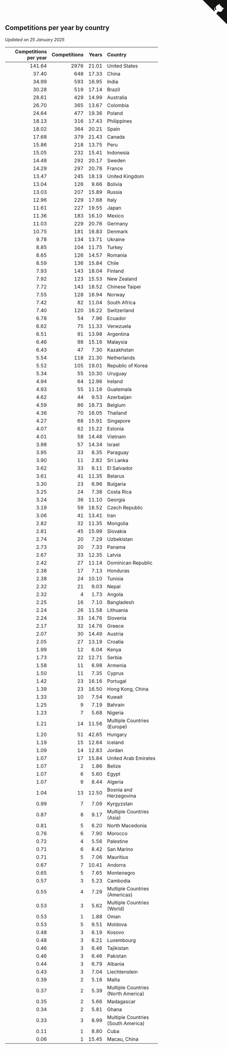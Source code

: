 ## Competitions per year by country

*Updated on 25 January 2025*

| Competitions per year | Competitions | Years | Country |
| ---: | ---: | ---: | :--- |
| 141.64 | 2976 | 21.01 | United States |
| 37.40 | 648 | 17.33 | China |
| 34.99 | 593 | 16.95 | India |
| 30.28 | 519 | 17.14 | Brazil |
| 28.61 | 429 | 14.99 | Australia |
| 26.70 | 365 | 13.67 | Colombia |
| 24.64 | 477 | 19.36 | Poland |
| 18.13 | 316 | 17.43 | Philippines |
| 18.02 | 364 | 20.21 | Spain |
| 17.68 | 379 | 21.43 | Canada |
| 15.86 | 218 | 13.75 | Peru |
| 15.05 | 232 | 15.41 | Indonesia |
| 14.48 | 292 | 20.17 | Sweden |
| 14.29 | 297 | 20.78 | France |
| 13.47 | 245 | 18.19 | United Kingdom |
| 13.04 | 126 | 9.66 | Bolivia |
| 13.03 | 207 | 15.89 | Russia |
| 12.96 | 229 | 17.68 | Italy |
| 11.61 | 227 | 19.55 | Japan |
| 11.36 | 183 | 16.10 | Mexico |
| 11.03 | 229 | 20.76 | Germany |
| 10.75 | 181 | 16.83 | Denmark |
| 9.78 | 134 | 13.71 | Ukraine |
| 8.85 | 104 | 11.75 | Turkey |
| 8.65 | 126 | 14.57 | Romania |
| 8.59 | 136 | 15.84 | Chile |
| 7.93 | 143 | 18.04 | Finland |
| 7.92 | 123 | 15.53 | New Zealand |
| 7.72 | 143 | 18.52 | Chinese Taipei |
| 7.55 | 128 | 16.94 | Norway |
| 7.42 | 82 | 11.04 | South Africa |
| 7.40 | 120 | 16.22 | Switzerland |
| 6.78 | 54 | 7.96 | Ecuador |
| 6.62 | 75 | 11.33 | Venezuela |
| 6.51 | 91 | 13.98 | Argentina |
| 6.46 | 98 | 15.16 | Malaysia |
| 6.43 | 47 | 7.30 | Kazakhstan |
| 5.54 | 118 | 21.30 | Netherlands |
| 5.52 | 105 | 19.01 | Republic of Korea |
| 5.34 | 55 | 10.30 | Uruguay |
| 4.94 | 64 | 12.96 | Ireland |
| 4.93 | 55 | 11.16 | Guatemala |
| 4.62 | 44 | 9.53 | Azerbaijan |
| 4.59 | 86 | 18.73 | Belgium |
| 4.36 | 70 | 16.05 | Thailand |
| 4.27 | 68 | 15.91 | Singapore |
| 4.07 | 62 | 15.22 | Estonia |
| 4.01 | 58 | 14.48 | Vietnam |
| 3.98 | 57 | 14.34 | Israel |
| 3.95 | 33 | 8.35 | Paraguay |
| 3.90 | 11 | 2.82 | Sri Lanka |
| 3.62 | 33 | 9.11 | El Salvador |
| 3.61 | 41 | 11.35 | Belarus |
| 3.30 | 23 | 6.96 | Bulgaria |
| 3.25 | 24 | 7.38 | Costa Rica |
| 3.24 | 36 | 11.10 | Georgia |
| 3.19 | 59 | 18.52 | Czech Republic |
| 3.06 | 41 | 13.41 | Iran |
| 2.82 | 32 | 11.35 | Mongolia |
| 2.81 | 45 | 15.99 | Slovakia |
| 2.74 | 20 | 7.29 | Uzbekistan |
| 2.73 | 20 | 7.33 | Panama |
| 2.67 | 33 | 12.35 | Latvia |
| 2.42 | 27 | 11.14 | Dominican Republic |
| 2.38 | 17 | 7.13 | Honduras |
| 2.38 | 24 | 10.10 | Tunisia |
| 2.32 | 21 | 9.03 | Nepal |
| 2.32 | 4 | 1.73 | Angola |
| 2.25 | 16 | 7.10 | Bangladesh |
| 2.24 | 26 | 11.58 | Lithuania |
| 2.24 | 33 | 14.76 | Slovenia |
| 2.17 | 32 | 14.76 | Greece |
| 2.07 | 30 | 14.49 | Austria |
| 2.05 | 27 | 13.19 | Croatia |
| 1.99 | 12 | 6.04 | Kenya |
| 1.73 | 22 | 12.71 | Serbia |
| 1.58 | 11 | 6.98 | Armenia |
| 1.50 | 11 | 7.35 | Cyprus |
| 1.42 | 23 | 16.16 | Portugal |
| 1.39 | 23 | 16.50 | Hong Kong, China |
| 1.33 | 10 | 7.54 | Kuwait |
| 1.25 | 9 | 7.19 | Bahrain |
| 1.23 | 7 | 5.68 | Nigeria |
| 1.21 | 14 | 11.56 | Multiple Countries (Europe) |
| 1.20 | 51 | 42.65 | Hungary |
| 1.19 | 15 | 12.64 | Iceland |
| 1.09 | 14 | 12.83 | Jordan |
| 1.07 | 17 | 15.84 | United Arab Emirates |
| 1.07 | 2 | 1.86 | Belize |
| 1.07 | 6 | 5.60 | Egypt |
| 1.07 | 9 | 8.44 | Algeria |
| 1.04 | 13 | 12.50 | Bosnia and Herzegovina |
| 0.99 | 7 | 7.09 | Kyrgyzstan |
| 0.87 | 8 | 9.17 | Multiple Countries (Asia) |
| 0.81 | 5 | 6.20 | North Macedonia |
| 0.76 | 6 | 7.90 | Morocco |
| 0.72 | 4 | 5.56 | Palestine |
| 0.71 | 6 | 8.42 | San Marino |
| 0.71 | 5 | 7.06 | Mauritius |
| 0.67 | 7 | 10.41 | Andorra |
| 0.65 | 5 | 7.65 | Montenegro |
| 0.57 | 3 | 5.23 | Cambodia |
| 0.55 | 4 | 7.29 | Multiple Countries (Americas) |
| 0.53 | 3 | 5.62 | Multiple Countries (World) |
| 0.53 | 1 | 1.88 | Oman |
| 0.53 | 5 | 9.51 | Moldova |
| 0.48 | 3 | 6.19 | Kosovo |
| 0.48 | 3 | 6.21 | Luxembourg |
| 0.46 | 3 | 6.46 | Tajikistan |
| 0.46 | 3 | 6.46 | Pakistan |
| 0.44 | 3 | 6.79 | Albania |
| 0.43 | 3 | 7.04 | Liechtenstein |
| 0.39 | 2 | 5.16 | Malta |
| 0.37 | 2 | 5.39 | Multiple Countries (North America) |
| 0.35 | 2 | 5.66 | Madagascar |
| 0.34 | 2 | 5.81 | Ghana |
| 0.33 | 3 | 8.99 | Multiple Countries (South America) |
| 0.11 | 1 | 8.80 | Cuba |
| 0.06 | 1 | 15.45 | Macau, China |


<a href="https://github.com/jonatanklosko/wca_statistics" class="github-corner" aria-label="View source on Github"><svg width="80" height="80" viewBox="0 0 250 250" style="fill:#151513; color:#fff; position: absolute; top: 0; border: 0; right: 0;" aria-hidden="true"><path d="M0,0 L115,115 L130,115 L142,142 L250,250 L250,0 Z"></path><path d="M128.3,109.0 C113.8,99.7 119.0,89.6 119.0,89.6 C122.0,82.7 120.5,78.6 120.5,78.6 C119.2,72.0 123.4,76.3 123.4,76.3 C127.3,80.9 125.5,87.3 125.5,87.3 C122.9,97.6 130.6,101.9 134.4,103.2" fill="currentColor" style="transform-origin: 130px 106px;" class="octo-arm"></path><path d="M115.0,115.0 C114.9,115.1 118.7,116.5 119.8,115.4 L133.7,101.6 C136.9,99.2 139.9,98.4 142.2,98.6 C133.8,88.0 127.5,74.4 143.8,58.0 C148.5,53.4 154.0,51.2 159.7,51.0 C160.3,49.4 163.2,43.6 171.4,40.1 C171.4,40.1 176.1,42.5 178.8,56.2 C183.1,58.6 187.2,61.8 190.9,65.4 C194.5,69.0 197.7,73.2 200.1,77.6 C213.8,80.2 216.3,84.9 216.3,84.9 C212.7,93.1 206.9,96.0 205.4,96.6 C205.1,102.4 203.0,107.8 198.3,112.5 C181.9,128.9 168.3,122.5 157.7,114.1 C157.9,116.9 156.7,120.9 152.7,124.9 L141.0,136.5 C139.8,137.7 141.6,141.9 141.8,141.8 Z" fill="currentColor" class="octo-body"></path></svg></a><style>.github-corner:hover .octo-arm{animation:octocat-wave 560ms ease-in-out}@keyframes octocat-wave{0%,100%{transform:rotate(0)}20%,60%{transform:rotate(-25deg)}40%,80%{transform:rotate(10deg)}}@media (max-width:500px){.github-corner:hover .octo-arm{animation:none}.github-corner .octo-arm{animation:octocat-wave 560ms ease-in-out}}</style>

